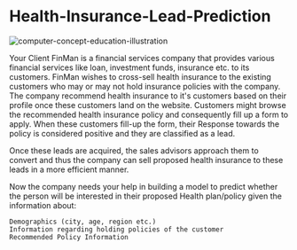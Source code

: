 # Health-Insurance-Lead-Prediction
![computer-concept-education-illustration](https://user-images.githubusercontent.com/20366499/109389328-24f08400-7932-11eb-84ce-211894ec3f30.jpg)

Your Client FinMan is a financial services company that provides various financial services like loan, investment funds, insurance etc. to its customers. FinMan wishes to cross-sell health insurance to the existing customers who may or may not hold insurance policies with the company. The company recommend health insurance to it's customers based on their profile once these customers land on the website. Customers might browse the recommended health insurance policy and consequently fill up a form to apply. When these customers fill-up the form, their Response towards the policy is considered positive and they are classified as a lead.

Once these leads are acquired, the sales advisors approach them to convert and thus the company can sell proposed health insurance to these leads in a more efficient manner.

Now the company needs your help in building a model to predict whether the person will be interested in their proposed Health plan/policy given the information about:

    Demographics (city, age, region etc.)
    Information regarding holding policies of the customer
    Recommended Policy Information
